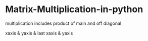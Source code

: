 # Matrix-Multiplication-in-python

multiplication includes product of main and off diagonal

xaxis & yaxis
&
last xaxis & yaxis
